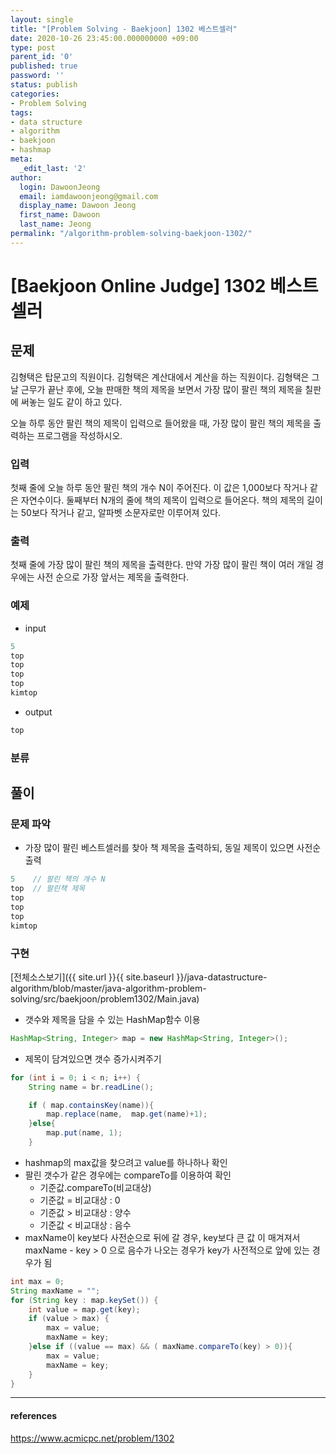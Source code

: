 ```yaml
---
layout: single
title: "[Problem Solving - Baekjoon] 1302 베스트셀러"
date: 2020-10-26 23:45:00.000000000 +09:00
type: post
parent_id: '0'
published: true
password: ''
status: publish
categories:
- Problem Solving
tags:
- data structure
- algorithm
- baekjoon
- hashmap
meta:
  _edit_last: '2'
author:
  login: DawoonJeong
  email: iamdawoonjeong@gmail.com
  display_name: Dawoon Jeong
  first_name: Dawoon
  last_name: Jeong
permalink: "/algorithm-problem-solving-baekjoon-1302/"
---
```

# [Baekjoon Online Judge] 1302 베스트셀러

## 문제
김형택은 탑문고의 직원이다. 김형택은 계산대에서 계산을 하는 직원이다. 김형택은 그날 근무가 끝난 후에, 오늘 판매한 책의 제목을 보면서 가장 많이 팔린 책의 제목을 칠판에 써놓는 일도 같이 하고 있다.

오늘 하루 동안 팔린 책의 제목이 입력으로 들어왔을 때, 가장 많이 팔린 책의 제목을 출력하는 프로그램을 작성하시오.

### 입력
첫째 줄에 오늘 하루 동안 팔린 책의 개수 N이 주어진다. 이 값은 1,000보다 작거나 같은 자연수이다. 둘째부터 N개의 줄에 책의 제목이 입력으로 들어온다. 책의 제목의 길이는 50보다 작거나 같고, 알파벳 소문자로만 이루어져 있다.

### 출력
첫째 줄에 가장 많이 팔린 책의 제목을 출력한다. 만약 가장 많이 팔린 책이 여러 개일 경우에는 사전 순으로 가장 앞서는 제목을 출력한다.

### 예제
- input

```java
5
top
top
top
top
kimtop
```

- output

```java
top
```

### 분류


## 풀이

### 문제 파악
- 가장 많이 팔린 베스트셀러를 찾아 책 제목을 출력하되, 동일 제목이 있으면 사전순 출력

```java
5    // 팔린 책의 개수 N
top  // 팔린책 제목
top
top
top
kimtop
```

### 구현

[전체소스보기]({{ site.url }}{{ site.baseurl }}/java-datastructure-algorithm/blob/master/java-algorithm-problem-solving/src/baekjoon/problem1302/Main.java)

- 갯수와 제목을 담을 수 있는 HashMap함수 이용

```java
HashMap<String, Integer> map = new HashMap<String, Integer>();
```

- 제목이 담겨있으면 갯수 증가시켜주기

```java
for (int i = 0; i < n; i++) {
    String name = br.readLine();

    if ( map.containsKey(name)){
        map.replace(name,  map.get(name)+1);
    }else{
        map.put(name, 1);
    }

```

- hashmap의 max값을 찾으려고 value를 하나하나 확인
- 팔린 갯수가 같은 경우에는 compareTo를 이용하여 확인
    * 기준값.compareTo(비교대상)
    * 기준값 = 비교대상 : 0
    * 기준값 > 비교대상 : 양수
    * 기준값 < 비교대상 : 음수
- maxName이 key보다 사전순으로 뒤에 갈 경우, key보다 큰 값 이 매겨져서 maxName - key > 0 으로 음수가 나오는 경우가 key가 사전적으로 앞에 있는 경우가 됨

```java
int max = 0;
String maxName = "";
for (String key : map.keySet()) {
    int value = map.get(key);
    if (value > max) {
        max = value;
        maxName = key;
    }else if ((value == max) && ( maxName.compareTo(key) > 0)){
        max = value;
        maxName = key;
    }
}
```

---

#### references
<https://www.acmicpc.net/problem/1302>
